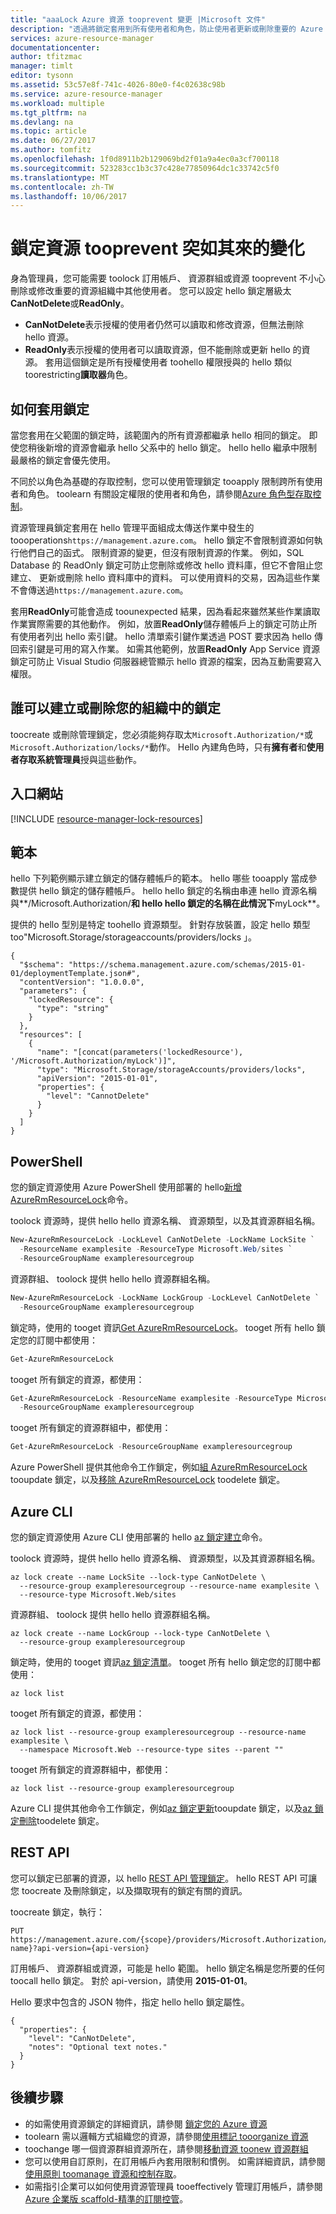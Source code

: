 ```yaml
---
title: "aaaLock Azure 資源 tooprevent 變更 |Microsoft 文件"
description: "透過將鎖定套用到所有使用者和角色，防止使用者更新或刪除重要的 Azure 資源。"
services: azure-resource-manager
documentationcenter: 
author: tfitzmac
manager: timlt
editor: tysonn
ms.assetid: 53c57e8f-741c-4026-80e0-f4c02638c98b
ms.service: azure-resource-manager
ms.workload: multiple
ms.tgt_pltfrm: na
ms.devlang: na
ms.topic: article
ms.date: 06/27/2017
ms.author: tomfitz
ms.openlocfilehash: 1f0d8911b2b129069bd2f01a9a4ec0a3cf700118
ms.sourcegitcommit: 523283cc1b3c37c428e77850964dc1c33742c5f0
ms.translationtype: MT
ms.contentlocale: zh-TW
ms.lasthandoff: 10/06/2017
---
```

# <a name="lock-resources-tooprevent-unexpected-changes"></a>鎖定資源 tooprevent 突如其來的變化 
身為管理員，您可能需要 toolock 訂用帳戶、 資源群組或資源 tooprevent 不小心刪除或修改重要的資源組織中其他使用者。 您可以設定 hello 鎖定層級太**CanNotDelete**或**ReadOnly**。 

* **CanNotDelete**表示授權的使用者仍然可以讀取和修改資源，但無法刪除 hello 資源。 
* **ReadOnly**表示授權的使用者可以讀取資源，但不能刪除或更新 hello 的資源。 套用這個鎖定是所有授權使用者 toohello 權限授與的 hello 類似 toorestricting**讀取器**角色。 

## <a name="how-locks-are-applied"></a>如何套用鎖定

當您套用在父範圍的鎖定時，該範圍內的所有資源都繼承 hello 相同的鎖定。 即使您稍後新增的資源會繼承 hello 父系中的 hello 鎖定。 hello hello 繼承中限制最嚴格的鎖定會優先使用。

不同於以角色為基礎的存取控制，您可以使用管理鎖定 tooapply 限制跨所有使用者和角色。 toolearn 有關設定權限的使用者和角色，請參閱[Azure 角色型存取控制](../active-directory/role-based-access-control-configure.md)。

資源管理員鎖定套用在 hello 管理平面組成太傳送作業中發生的 toooperations`https://management.azure.com`。 hello 鎖定不會限制資源如何執行他們自己的函式。 限制資源的變更，但沒有限制資源的作業。 例如，SQL Database 的 ReadOnly 鎖定可防止您刪除或修改 hello 資料庫，但它不會阻止您建立、 更新或刪除 hello 資料庫中的資料。 可以使用資料的交易，因為這些作業不會傳送過`https://management.azure.com`。

套用**ReadOnly**可能會造成 toounexpected 結果，因為看起來雖然某些作業讀取作業實際需要的其他動作。 例如，放置**ReadOnly**儲存體帳戶上的鎖定可防止所有使用者列出 hello 索引鍵。 hello 清單索引鍵作業透過 POST 要求因為 hello 傳回索引鍵是可用的寫入作業。 如需其他範例，放置**ReadOnly** App Service 資源鎖定可防止 Visual Studio 伺服器總管顯示 hello 資源的檔案，因為互動需要寫入權限。

## <a name="who-can-create-or-delete-locks-in-your-organization"></a>誰可以建立或刪除您的組織中的鎖定
toocreate 或刪除管理鎖定，您必須能夠存取太`Microsoft.Authorization/*`或`Microsoft.Authorization/locks/*`動作。 Hello 內建角色時，只有**擁有者**和**使用者存取系統管理員**授與這些動作。

## <a name="portal"></a>入口網站
[!INCLUDE [resource-manager-lock-resources](../../includes/resource-manager-lock-resources.md)]

## <a name="template"></a>範本
hello 下列範例顯示建立鎖定的儲存體帳戶的範本。 hello 哪些 tooapply 當成參數提供 hello 鎖定的儲存體帳戶。 hello hello 鎖定的名稱由串連 hello 資源名稱與**/Microsoft.Authorization/**和 hello hello 鎖定的名稱在此情況下**myLock**。

提供的 hello 型別是特定 toohello 資源類型。 針對存放裝置，設定 hello 類型 too"Microsoft.Storage/storageaccounts/providers/locks 」。

    {
      "$schema": "https://schema.management.azure.com/schemas/2015-01-01/deploymentTemplate.json#",
      "contentVersion": "1.0.0.0",
      "parameters": {
        "lockedResource": {
          "type": "string"
        }
      },
      "resources": [
        {
          "name": "[concat(parameters('lockedResource'), '/Microsoft.Authorization/myLock')]",
          "type": "Microsoft.Storage/storageAccounts/providers/locks",
          "apiVersion": "2015-01-01",
          "properties": {
            "level": "CannotDelete"
          }
        }
      ]
    }

## <a name="powershell"></a>PowerShell
您的鎖定資源使用 Azure PowerShell 使用部署的 hello[新增 AzureRmResourceLock](/powershell/module/azurerm.resources/new-azurermresourcelock)命令。

toolock 資源時，提供 hello hello 資源名稱、 資源類型，以及其資源群組名稱。

```powershell
New-AzureRmResourceLock -LockLevel CanNotDelete -LockName LockSite `
  -ResourceName examplesite -ResourceType Microsoft.Web/sites `
  -ResourceGroupName exampleresourcegroup
```

資源群組、 toolock 提供 hello hello 資源群組名稱。

```powershell
New-AzureRmResourceLock -LockName LockGroup -LockLevel CanNotDelete `
  -ResourceGroupName exampleresourcegroup
```

鎖定時，使用的 tooget 資訊[Get AzureRmResourceLock](/powershell/module/azurerm.resources/get-azurermresourcelock)。 tooget 所有 hello 鎖定您的訂閱中都使用：

```powershell
Get-AzureRmResourceLock
```

tooget 所有鎖定的資源，都使用：

```powershell
Get-AzureRmResourceLock -ResourceName examplesite -ResourceType Microsoft.Web/sites `
  -ResourceGroupName exampleresourcegroup
```

tooget 所有鎖定的資源群組中，都使用：

```powershell
Get-AzureRmResourceLock -ResourceGroupName exampleresourcegroup
```

Azure PowerShell 提供其他命令工作鎖定，例如[組 AzureRmResourceLock](/powershell/module/azurerm.resources/set-azurermresourcelock) tooupdate 鎖定，以及[移除 AzureRmResourceLock](/powershell/module/azurerm.resources/remove-azurermresourcelock) toodelete 鎖定。

## <a name="azure-cli"></a>Azure CLI

您的鎖定資源使用 Azure CLI 使用部署的 hello [az 鎖定建立](/cli/azure/lock#create)命令。

toolock 資源時，提供 hello hello 資源名稱、 資源類型，以及其資源群組名稱。

```azurecli
az lock create --name LockSite --lock-type CanNotDelete \
  --resource-group exampleresourcegroup --resource-name examplesite \
  --resource-type Microsoft.Web/sites
```

資源群組、 toolock 提供 hello hello 資源群組名稱。

```azurecli
az lock create --name LockGroup --lock-type CanNotDelete \
  --resource-group exampleresourcegroup
```

鎖定時，使用的 tooget 資訊[az 鎖定清單](/cli/azure/lock#list)。 tooget 所有 hello 鎖定您的訂閱中都使用：

```azurecli
az lock list
```

tooget 所有鎖定的資源，都使用：

```azurecli
az lock list --resource-group exampleresourcegroup --resource-name examplesite \
  --namespace Microsoft.Web --resource-type sites --parent ""
```

tooget 所有鎖定的資源群組中，都使用：

```azurecli
az lock list --resource-group exampleresourcegroup
```

Azure CLI 提供其他命令工作鎖定，例如[az 鎖定更新](/cli/azure/lock#update)tooupdate 鎖定，以及[az 鎖定刪除](/cli/azure/lock#delete)toodelete 鎖定。

## <a name="rest-api"></a>REST API
您可以鎖定已部署的資源，以 hello [REST API 管理鎖定](https://docs.microsoft.com/rest/api/resources/managementlocks)。 hello REST API 可讓您 toocreate 及刪除鎖定，以及擷取現有的鎖定有關的資訊。

toocreate 鎖定，執行：

    PUT https://management.azure.com/{scope}/providers/Microsoft.Authorization/locks/{lock-name}?api-version={api-version}

訂用帳戶、 資源群組或資源，可能是 hello 範圍。 hello 鎖定名稱是您所要的任何 toocall hello 鎖定。 對於 api-version，請使用 **2015-01-01**。

Hello 要求中包含的 JSON 物件，指定 hello hello 鎖定屬性。

    {
      "properties": {
        "level": "CanNotDelete",
        "notes": "Optional text notes."
      }
    } 

## <a name="next-steps"></a>後續步驟
* 的如需使用資源鎖定的詳細資訊，請參閱 [鎖定您的 Azure 資源](http://blogs.msdn.com/b/cloud_solution_architect/archive/2015/06/18/lock-down-your-azure-resources.aspx)
* toolearn 需以邏輯方式組織您的資源，請參閱[使用標記 tooorganize 資源](resource-group-using-tags.md)
* toochange 哪一個資源群組資源所在，請參閱[移動資源 toonew 資源群組](resource-group-move-resources.md)
* 您可以使用自訂原則，在訂用帳戶內套用限制和慣例。 如需詳細資訊，請參閱[使用原則 toomanage 資源和控制存取](resource-manager-policy.md)。
* 如需指引企業可以如何使用資源管理員 tooeffectively 管理訂用帳戶，請參閱[Azure 企業版 scaffold-精準的訂閱控管](resource-manager-subscription-governance.md)。

